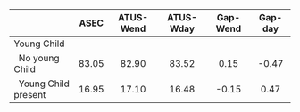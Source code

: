 
|                      |         ASEC |    ATUS-Wend |    ATUS-Wday |     Gap-Wend |      Gap-day |
| -------------------- | :----------: | :----------: | :----------: | :----------: | :----------: |
| Young Child          |              |              |              |              |              |
| &nbsp;&nbsp;No young Child |        83.05 |        82.90 |        83.52 |         0.15 |        -0.47 |
| &nbsp;&nbsp;Young Child present |        16.95 |        17.10 |        16.48 |        -0.15 |         0.47 |

